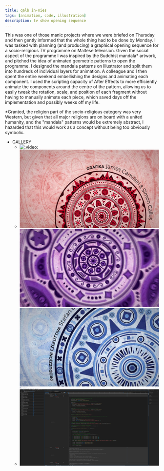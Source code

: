 ```yaml
---
title: qalb in-nies
tags: [animation, code, illustration]
description: tv show opening sequence
---
```


This was one of those manic projects where we were briefed on Thursday and then gently informed that the whole thing had to be done by Monday. I was tasked with planning (and producing) a graphical opening sequence for a socio-religious TV programme on Maltese television. Given the social aspect of the programme I was inspired by the Buddhist mandala* artwork, and pitched the idea of animated geometric patterns to open the programme. I designed the mandala patterns on Illustrator and split them into hundreds of individual layers for animation. A colleague and I then spent the entire weekend embellishing the designs and animating each component. I used the scripting capacity of After Effects to more efficiently animate the components around the centre of the pattern, allowing us to easily tweak the rotation, scale, and position of each fragment without having to manually animate each piece, which saved days off the implementation and possibly weeks off my life.

*Granted, the religion part of the socio-religious category was very Western, but given that all major religions are on board with a united humanity, and the "mandala" patterns would be extremely abstract, I hazarded that this would work as a concept without being too obviously symbolic.

- GALLERY
  - ![:video:](https://vimeo.com/541058278)
  - ![Opening still](./_assets/qalb-in-nies-1.jpg)
    ![Opening still](./_assets/qalb-in-nies-2.jpg)
    ![Opening still](./_assets/qalb-in-nies-3.jpg)
  - ![After Effects scripting](./_assets/after-effects.png)

